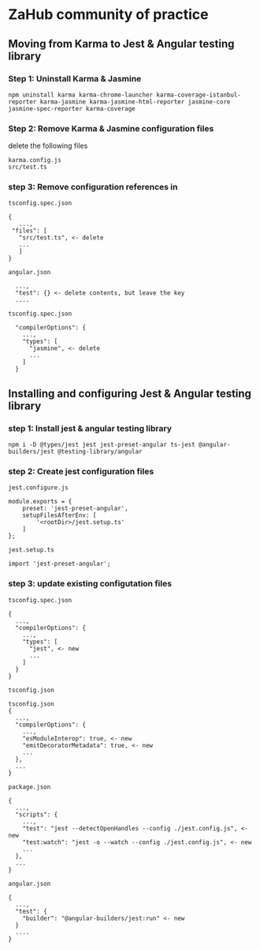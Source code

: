 # ZaHub community of practice

## Moving from Karma to Jest & Angular testing library

### Step 1: Uninstall Karma & Jasmine
```
npm uninstall karma karma-chrome-launcher karma-coverage-istanbul-reporter karma-jasmine karma-jasmine-html-reporter jasmine-core jasmine-spec-reporter karma-coverage
```

### Step 2: Remove Karma & Jasmine configuration files
delete the following files
```
karma.config.js
src/test.ts
```
### step 3: Remove configuration references in
 `tsconfig.spec.json`
 ```
{
    ...,
  "files": [
    "src/test.ts", <- delete
    ...
    ]
}
```
`angular.json`
```
  ...,
  "test": {} <- delete contents, but leave the key
  ....
```

`tsconfig.spec.json`
```  ...,
  "compilerOptions": {
    ...,
    "types": [
      "jasmine", <- delete
      ...
    ]
  }
```
## Installing and configuring Jest & Angular testing library
### step 1: Install jest & angular testing library
```
npm i -D @types/jest jest jest-preset-angular ts-jest @angular-builders/jest @testing-library/angular

```

### step 2: Create jest configuration files
`jest.configure.js`
```
module.exports = {
    preset: 'jest-preset-angular',
    setupFilesAfterEnv: [
        '<rootDir>/jest.setup.ts'
    ]
};
```

`jest.setup.ts`
```
import 'jest-preset-angular';
```
### step 3: update existing configutation files
`tsconfig.spec.json`
```
{
  ...,
  "compilerOptions": {
    ...,
    "types": [
      "jest", <- new
      ...
    ]
  }
}
```

`tsconfig.json`
```
tsconfig.json
{
  ...,
  "compilerOptions": {
    ...,
    "esModuleInterop": true, <- new
    "emitDecoratorMetadata": true, <- new
    ...
  },
  ...
}
```
`package.json`
```
{
  ...,
  "scripts": {
    ...,
    "test": "jest --detectOpenHandles --config ./jest.config.js", <- new
    "test:watch": "jest -o --watch --config ./jest.config.js", <- new
    ...
  },
  ...
}
```
`angular.json`
```
{
  ...,
  "test": {
    "builder": "@angular-builders/jest:run" <- new
  }
  ....
}
```
